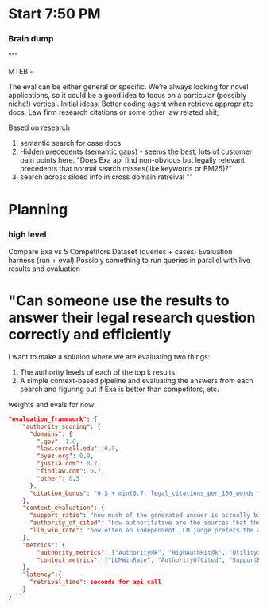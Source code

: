 # Start 7:50 PM



### Brain dump
"""

MTEB - 

The eval can be either general or specific. We’re always looking for novel applications, so it could be a good idea to focus on a particular (possibly niche!) vertical. 
Initial ideas: Better coding agent when retrieve appropriate docs, Law firm research citations or some other law related shit,

Based on research
1. semantic search for case docs
2. Hidden precedents (semantic gaps) - seems the best, lots of customer pain points here. "Does Exa api find non-obvious but legally relevant precedents that normal search misses(like keywords or BM25)?"
3. search across siloed info in cross domain retreival
""

# Planning
### high level
Compare Exa vs 5 Competitors
Dataset (queries + cases)
Evaluation harness (run + eval)
Possibly something to run queries in parallel with live results and evaluation

# "Can someone use the results to answer their legal research question correctly and efficiently


I want to make a solution where we are evaluating two things:
1. The authority levels of each of the top k results
2. A simple context-based pipeline and evaluating the answers from each search and figuring out if Exa is better than competitors, etc.

weights and evals for now:

```json
"evaluation_framework": {
    "authority_scoring": {
      "domains": {
        ".gov": 1.0,
        "law.cornell.edu": 0.9,
        "oyez.org": 0.9,
        "justia.com": 0.7,
        "findlaw.com": 0.7,
        "other": 0.5
      },
      "citation_bonus": "0.3 + min(0.7, legal_citations_per_100_words * 20)"
    },
    "context_evaluation": {
      "support_ratio": "how much of the generated answer is actually backed by the retrieved documents",
      "authority_of_cited": "how authoritative are the sources that the LLM actually references in its answer", 
      "llm_win_rate": "how often an independent LLM judge prefers the answer generated using Provider A vs Provider B",
    },
    "metrics": {
        "authority_metrics": ["Authority@k", "HighAuthHit@k", "UtilityScore@k"],
        "context_metrics": ["LLMWinRate", "AuthorityOfCited", "SupportRatio"]
    },
    "latency":{
      "retrival_time": seconds for api call
    }
}```